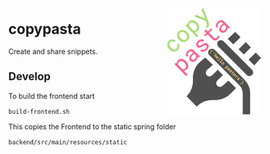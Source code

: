 <a href="https://copypasta.lmachens.now.sh/" target="_blank"><img src="./.github/logo.jpg" alt="copypasta" align="right" height="212" width="188" /></a>

# copypasta

Create and share snippets.

## Develop

To build the frontend start 
```
build-frontend.sh
```

This copies the Frontend to the static spring folder
```
backend/src/main/resources/static
```
